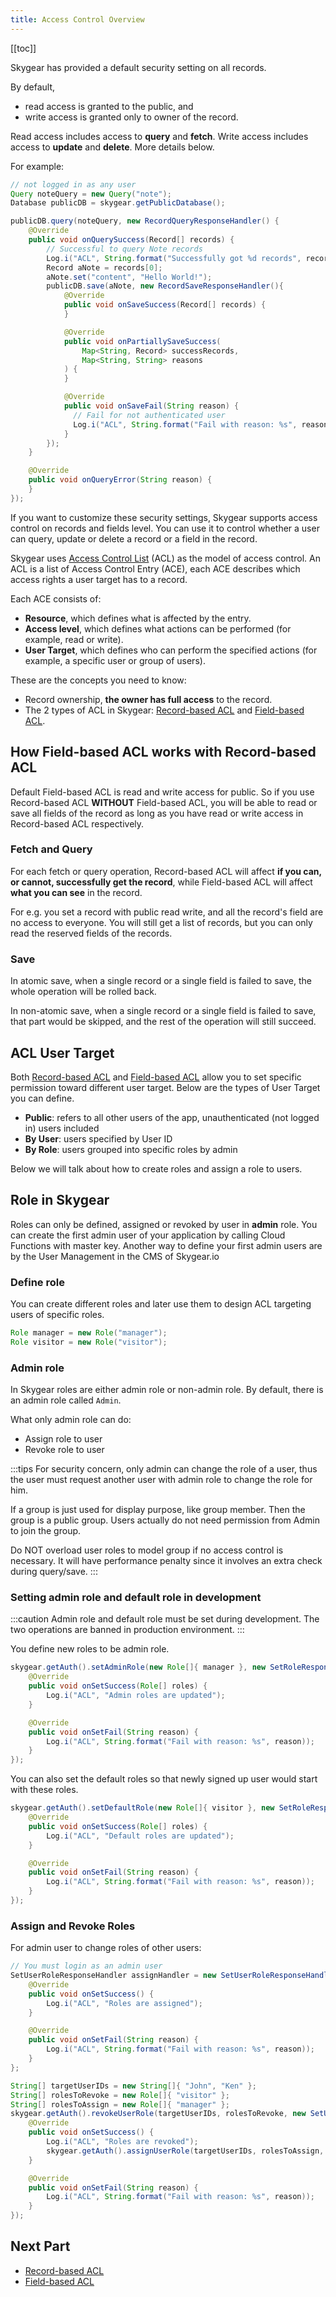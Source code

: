 ```yaml
---
title: Access Control Overview
---
```


[[toc]]

Skygear has provided a default security setting on all records.

By default,

- read access is granted to the public, and
- write access is granted only to owner of the record.

Read access includes access to **query** and **fetch**. Write access includes access to **update** and **delete**. More details below.

For example:

```java
// not logged in as any user
Query noteQuery = new Query("note");
Database publicDB = skygear.getPublicDatabase();

publicDB.query(noteQuery, new RecordQueryResponseHandler() {
    @Override
    public void onQuerySuccess(Record[] records) {
        // Successful to query Note records
        Log.i("ACL", String.format("Successfully got %d records", records.length));
        Record aNote = records[0];
        aNote.set("content", "Hello World!");
        publicDB.save(aNote, new RecordSaveResponseHandler(){
            @Override
            public void onSaveSuccess(Record[] records) {
            }

            @Override
            public void onPartiallySaveSuccess(
                Map<String, Record> successRecords,
                Map<String, String> reasons
            ) {
            }

            @Override
            public void onSaveFail(String reason) {
              // Fail for not authenticated user
              Log.i("ACL", String.format("Fail with reason: %s", reason));
            }
        });
    }

    @Override
    public void onQueryError(String reason) {
    }
});
```
If you want to customize these security settings, Skygear supports access control on records and fields level. You can use it to control whether a user can query, update or delete a record or a field in the record.

Skygear uses [Access Control List][wiki-acl] (ACL) as the model of access control.
An ACL is a list of Access Control Entry (ACE), each ACE describes which
access rights a user target has to a record.

Each ACE consists of:
- **Resource**, which defines what is affected by the entry.
- **Access level**, which defines what actions can be performed (for example, read or write).
- **User Target**, which defines who can perform the specified actions (for example, a specific user or group of users).


These are the concepts you need to know:
- Record ownership, **the owner has full access** to the record.
- The 2 types of ACL in Skygear: [Record-based ACL][doc-record-acl] and [Field-based ACL][doc-field-acl].

## How Field-based ACL works with Record-based ACL

Default Field-based ACL is read and write access for public. So if you use Record-based ACL
**WITHOUT** Field-based ACL, you will be able to read or save all fields of the record as long
as you have read or write access in Record-based ACL respectively.

### Fetch and Query

For each fetch or query operation, Record-based ACL will affect **if you can, or cannot, successfully get the record**, while Field-based ACL will affect **what you can see** in the record.

For e.g. you set a record with public read write, and all the record's
field are no access to everyone. You will still get a list of records, but
you can only read the reserved fields of the records.

### Save

In atomic save, when a single record or a single field is failed to save,
the whole operation will be rolled back.

In non-atomic save, when a single record or a single field is failed to save,
that part would be skipped, and the rest of the operation will still succeed.

## ACL User Target

Both [Record-based ACL][doc-record-acl] and [Field-based ACL][doc-field-acl] allow you to set
specific permission toward different user target. Below are the types of User Target you can
define.

- **Public**: refers to all other users of the app, unauthenticated (not logged in) users included
- **By User**: users specified by User ID
- **By Role**: users grouped into specific roles by admin

Below we will talk about how to create roles and assign a role to users.

## Role in Skygear

Roles can only be defined, assigned or revoked by user in **admin** role. You can create the first
admin user of your application by calling Cloud Functions with master key. Another way to define
your first admin users are by the User Management in the CMS of Skygear.io

### Define role

You can create different roles and later use them to design ACL targeting users of specific roles.

```java
Role manager = new Role("manager");
Role visitor = new Role("visitor");
```

### Admin role

In Skygear roles are either admin role or non-admin role. By default, there is an admin role called `Admin`.

What only admin role can do:

- Assign role to user
- Revoke role to user

:::tips
For security concern, only admin can change the role of a user, thus the user must request another user with admin role to change the role for him.

If a group is just used for display purpose, like group member. Then the group is a public group. Users actually do not need permission from Admin to join the group.

Do NOT overload user roles to model group if no access control is necessary. It will have performance penalty since it involves an extra check during query/save.
:::


### Setting admin role and default role in development

:::caution
Admin role and default role must be set during development. The two operations are banned in production environment.
:::

You define new roles to be admin role.

```java
skygear.getAuth().setAdminRole(new Role[]{ manager }, new SetRoleResponseHandler() {
    @Override
    public void onSetSuccess(Role[] roles) {
        Log.i("ACL", "Admin roles are updated");
    }

    @Override
    public void onSetFail(String reason) {
        Log.i("ACL", String.format("Fail with reason: %s", reason));
    }
});
```

You can also set the default roles so that newly signed up user would start with these roles.

```java
skygear.getAuth().setDefaultRole(new Role[]{ visitor }, new SetRoleResponseHandler() {
    @Override
    public void onSetSuccess(Role[] roles) {
        Log.i("ACL", "Default roles are updated");
    }

    @Override
    public void onSetFail(String reason) {
        Log.i("ACL", String.format("Fail with reason: %s", reason));
    }
});
```

### Assign and Revoke Roles

For admin user to change roles of other users:

```java
// You must login as an admin user
SetUserRoleResponseHandler assignHandler = new SetUserRoleResponseHandler() {
    @Override
    public void onSetSuccess() {
        Log.i("ACL", "Roles are assigned");
    }

    @Override
    public void onSetFail(String reason) {
        Log.i("ACL", String.format("Fail with reason: %s", reason));
    }
};

String[] targetUserIDs = new String[]{ "John", "Ken" };
String[] rolesToRevoke = new Role[]{ "visitor" };
String[] rolesToAssign = new Role[]{ "manager" };
skygear.getAuth().revokeUserRole(targetUserIDs, rolesToRevoke, new SetUserRoleResponseHandler() {
    @Override
    public void onSetSuccess() {
        Log.i("ACL", "Roles are revoked");
        skygear.getAuth().assignUserRole(targetUserIDs, rolesToAssign, assignHandler);
    }

    @Override
    public void onSetFail(String reason) {
        Log.i("ACL", String.format("Fail with reason: %s", reason));
    }
});
```

## Next Part
- [Record-based ACL][doc-record-acl]
- [Field-based ACL][doc-field-acl]

[wiki-acl]: https://en.wikipedia.org/wiki/Access_control_list
[doc-reserved-columns]: /guides/cloud-db/basics/android/#reserved-columns
[doc-record-acl]: /guides/cloud-db/record-acl/android/
[doc-field-acl]: /guides/cloud-db/field-acl/
[doc-field-acl-matching]: /guides/cloud-db/field-acl/#resource-matching
